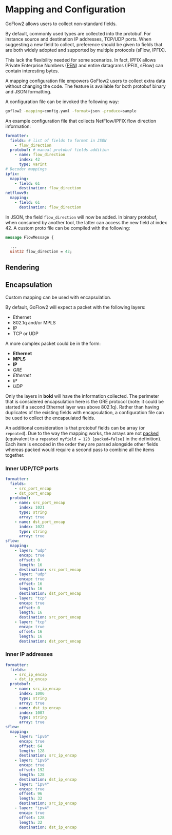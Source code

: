 # Mapping and Configuration

GoFlow2 allows users to collect non-standard fields.

By default, commonly used types are collected into the protobuf.
For instance source and destination IP addresses, TCP/UDP ports.
When suggesting a new field to collect, preference should be given to fields
that are both widely adopted and supported by multiple protocols (sFlow, IPFIX).

This lack the flexibility needed for some scenarios.
In fact, IPFIX allows Private Enterprise Numbers ([PEN](https://www.iana.org/assignments/enterprise-numbers/)) and entire datagrams (IPFIX, sFlow)
can contain interesting bytes.

A mapping configuration file empowers GoFlow2 users to collect
extra data without changing the code.
The feature is available for both protobuf binary and JSON formatting.

A configuration file can be invoked the following way:

```bash
goflow2 -mapping=config.yaml -format=json -produce=sample
```

An example configuration file that collects NetFlow/IPFIX flow direction information: 

```yaml
formatter:
  fields: # list of fields to format in JSON
    - flow_direction
  protobuf: # manual protobuf fields addition
    - name: flow_direction
      index: 42
      type: varint
# Decoder mappings
ipfix:
  mapping:
    - field: 61
      destination: flow_direction
netflowv9:
  mapping:
    - field: 61
      destination: flow_direction
```

In JSON, the field `flow_direction` will now be added.
In binary protobuf, when consumed by another tool,
the latter can access the new field at index 42.
A custom proto file can be compiled with the following:

```proto
message FlowMessage {

  ...
  uint32 flow_direction = 42;

```

## Rendering

## Encapsulation

Custom mapping can be used with encapsulation.

By default, GoFlow2 will expect a packet with the following layers:

* Ethernet
* 802.1q and/or MPLS
* IP
* TCP or UDP

A more complex packet could be in the form:

* **Ethernet**
* **MPLS**
* **IP**
* *GRE*
* *Ethernet*
* *IP*
* *UDP*

Only the layers in **bold** will have the information collected.
The perimeter that is considered encapsulation here is the GRE protocol (note: it could be started if a second Ethernet layer was above 802.1q).
Rather than having duplicates of the existing fields with encapsulation, a configuration file can be used to collect
the encapsulated fields.

An additional consideration is that protobuf fields can be array (or `repeated`).
Due to the way the mapping works, the arrays are not [packed](https://protobuf.dev/programming-guides/encoding/#packed)
(equivalent to a `repeated myfield = 123 [packed=false]` in the definition).
Each item is encoded in the order they are parsed alongside other fields
whereas packed would require a second pass to combine all the items together.

### Inner UDP/TCP ports

```yaml
formatter:
  fields:
    - src_port_encap
    - dst_port_encap
  protobuf:
    - name: src_port_encap
      index: 1021
      type: string
      array: true
    - name: dst_port_encap
      index: 1022
      type: string
      array: true
sflow:
  mapping:
    - layer: "udp"
      encap: true
      offset: 0
      length: 16
      destination: src_port_encap
    - layer: "udp"
      encap: true
      offset: 16
      length: 16
      destination: dst_port_encap
    - layer: "tcp"
      encap: true
      offset: 0
      length: 16
      destination: src_port_encap
    - layer: "tcp"
      encap: true
      offset: 16
      length: 16
      destination: dst_port_encap
```

### Inner IP addresses

```yaml
formatter:
  fields:
    - src_ip_encap
    - dst_ip_encap
  protobuf:
    - name: src_ip_encap
      index: 1006
      type: string
      array: true
    - name: dst_ip_encap
      index: 1007
      type: string
      array: true
sflow:
  mapping:
    - layer: "ipv6"
      encap: true
      offset: 64
      length: 128
      destination: src_ip_encap
    - layer: "ipv6"
      encap: true
      offset: 192
      length: 128
      destination: dst_ip_encap
    - layer: "ipv4"
      encap: true
      offset: 96
      length: 32
      destination: src_ip_encap
    - layer: "ipv4"
      encap: true
      offset: 128
      length: 32
      destination: dst_ip_encap
```
